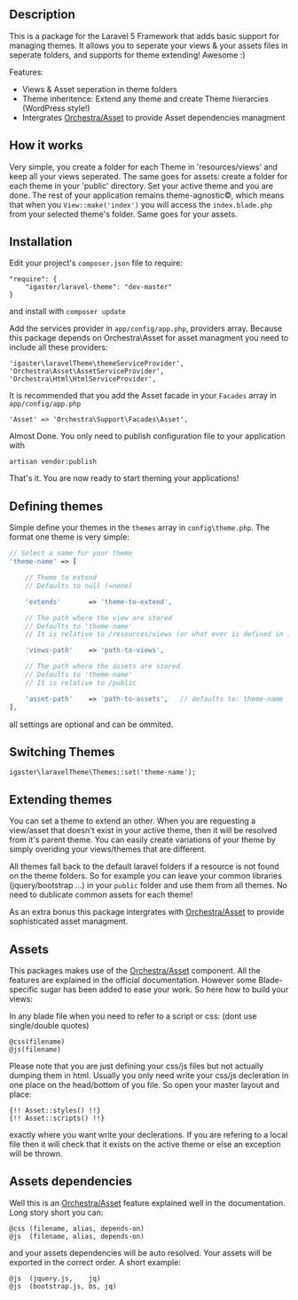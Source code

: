 ## Description

This is a package for the Laravel 5 Framework that adds basic support for managing themes. It allows you to seperate your views & your assets files in seperate folders, and supports for theme extending! Awesome :)

Features:

* Views & Asset seperation in theme folders
* Theme inheritence: Extend any theme and create Theme hierarcies (WordPress style!)
* Intergrates [Orchestra/Asset](http://orchestraplatform.com/docs/3.0/components/asset) to provide Asset dependencies managment

## How it works

Very simple, you create a folder for each Theme in 'resources/views' and keep all your views seperated. The same goes for assets: create a folder for each theme in your 'public' directory. Set your active theme and you are done. The rest of your application remains theme-agnostic©, which means that when you `View::make('index')` you will access the `index.blade.php` from your selected theme's folder. Same goes for your assets.

## Installation

Edit your project's `composer.json` file to require:

    "require": {
        "igaster/laravel-theme": "dev-master"
    }

and install with `composer update`


Add the services provider in `app/config/app.php`, providers array. Because this package depends on Orchestra\Asset for asset managment you need to include all these providers:

    'igaster\laravelTheme\themeServiceProvider',
    'Orchestra\Asset\AssetServiceProvider',
    'Orchestra\Html\HtmlServiceProvider',


It is recommended that you add the Asset facade in your `Facades` array in `app/config/app.php`

    'Asset' => 'Orchestra\Support\Facades\Asset',


Almost Done. You only need to publish configuration file to your application with

    artisan vendor:publish

That's it. You are now ready to start theming your applications!

## Defining themes

Simple define your themes in the `themes` array in `config\theme.php`. The format one theme is very simple:

```php
// Select a name for your theme
'theme-name' => [

    // Theme to extend
    // Defaults to null (=none)

    'extends'	 	=> 'theme-to-extend',

    // The path where the view are stored
    // Defaults to 'theme-name' 
    // It is relative to /resources/views (or what ever is defined in )

    'views-path' 	=> 'path-to-views',

    // The path where the assets are stored
    // Defaults to 'theme-name' 
    // It is relative to /public

    'asset-path' 	=> 'path-to-assets',   // defaults to: theme-name
],
```

all settings are optional and can be ommited.

## Switching Themes

    igaster\laravelTheme\Themes::set('theme-name');

## Extending themes

You can set a theme to extend an other. When you are requesting a view/asset that doesn't exist in your active theme, then it will be resolved from it's parent theme. You can easily create variations of your theme by simply overiding your views/themes that are different. 

All themes fall back to the default laravel folders if a resource is not found on the theme folders. So for example you can leave your common libraries (jquery/bootstrap ...) in your `public` folder and use them from all themes. No need to dublicate common assets for each theme!

As an extra bonus this package intergrates with [Orchestra/Asset](http://orchestraplatform.com/docs/3.0/components/asset) to provide sophisticated asset managment.

## Assets

This packages makes use of the [Orchestra/Asset](http://orchestraplatform.com/docs/3.0/components/asset) component. All the features are explained in the official documentation. However some Blade-specific sugar has been added to ease your work. So here how to build your views:

In any blade file when you need to refer to a script or css: (dont use single/double quotes)

    @css(filename)
    @js(filename)

Please note that you are just defining your css/js files but not actually dumping them in html. Usually you only need write your css/js decleration in one place on the head/bottom of you file. So open your master layout and place:

    {!! Asset::styles() !!}
    {!! Asset::scripts() !!}

exactly where you want write your declerations. If you are refering to a local file then it will check that it exists on the active theme or else an exception will be thrown.

## Assets dependencies

Well this is an [Orchestra/Asset](http://orchestraplatform.com/docs/3.0/components/asset) feature explained well in the documentation. Long story short you can:

    @css (filename, alias, depends-on)
    @js  (filename, alias, depends-on)

and your assets dependencies will be auto resolved. Your assets will be exported in the correct order. A short example:

    @js  (jquery.js,    jq)
    @js  (bootstrap.js, bs, jq)
